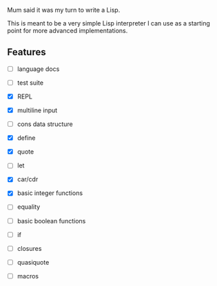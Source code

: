 Mum said it was my turn to write a Lisp.

This is meant to be a very simple Lisp interpreter I can use as a starting point for more advanced implementations.

## Features

- [ ] language docs
- [ ] test suite
- [x] REPL
- [x] multiline input
- [ ] cons data structure
- [x] define
- [x] quote
- [ ] let
- [x] car/cdr
- [x] basic integer functions
- [ ] equality
- [ ] basic boolean functions
- [ ] if
- [ ] closures
- [ ] quasiquote
- [ ] macros

